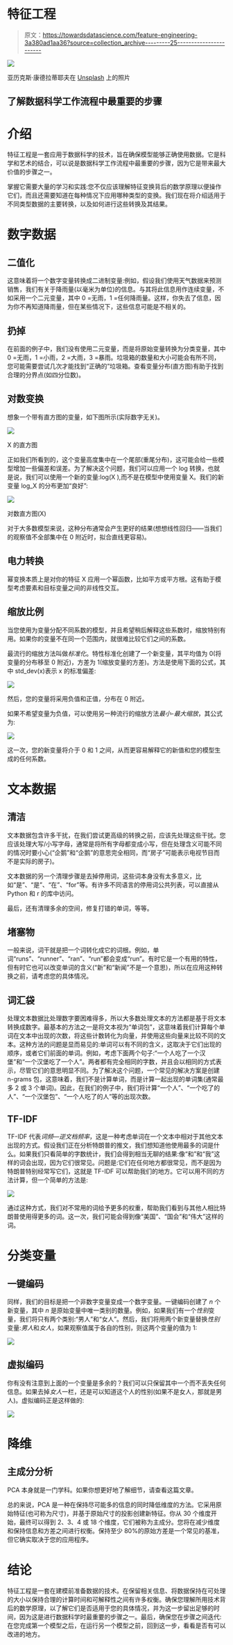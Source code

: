 # 特征工程

> 原文：<https://towardsdatascience.com/feature-engineering-3a380ad1aa36?source=collection_archive---------25----------------------->

![](img/a000d5bd347342e4d581d340ab2e9523.png)

亚历克斯·康德拉蒂耶夫在 [Unsplash](https://unsplash.com?utm_source=medium&utm_medium=referral) 上的照片

## 了解数据科学工作流程中最重要的步骤

# 介绍

特征工程是一套应用于数据科学的技术，旨在确保模型能够正确使用数据。它是科学和艺术的结合，可以说是数据科学工作流程中最重要的步骤，因为它是带来最大价值的步骤之一。

掌握它需要大量的学习和实践:您不仅应该理解特征变换背后的数学原理以便操作它们，而且还需要知道在每种情况下应用哪种类型的变换。我们现在将介绍适用于不同类型数据的主要转换，以及如何进行这些转换及其结果。

# 数字数据

## **二值化**

这意味着将一个数字变量转换成二进制变量:例如，假设我们使用天气数据来预测销售，我们有关于降雨量(以毫米为单位)的信息。与其将此信息用作连续变量，不如采用一个二元变量，其中 0 =无雨，1 =任何降雨量。这样，你失去了信息，因为你不再知道降雨量，但在某些情况下，这些信息可能是不相关的。

## 扔掉

在前面的例子中，我们没有使用二元变量，而是将原始变量转换为分类变量，其中 0 =无雨，1 =小雨，2 =大雨，3 =暴雨。垃圾箱的数量和大小可能会有所不同，您可能需要尝试几次才能找到“正确的”垃圾箱。查看变量分布(直方图)有助于找到合理的分界点(如四分位数)。

## 对数变换

想象一个带有直方图的变量，如下图所示(实际数字无关)。

![](img/3a0073f9288bccfe3ef852c8e540567a.png)

X 的直方图

正如我们所看到的，这个变量高度集中在一个尾部(重尾分布)，这可能会给一些模型增加一些偏差和误差。为了解决这个问题，我们可以应用一个 log 转换，也就是说，我们可以使用一个新的变量:log(X ),而不是在模型中使用变量 X。我们的新变量 log_X 的分布更加“良好”:

![](img/b21586095781bf45af20e4bb489af841.png)

对数直方图(X)

对于大多数模型来说，这种分布通常会产生更好的结果(想想线性回归——当我们的观察值不全部集中在 0 附近时，拟合直线更容易)。

## 电力转换

幂变换本质上是对你的特征 X 应用一个幂函数，比如平方或平方根。这有助于模型考虑要素和目标变量之间的非线性交互。

## 缩放比例

当您使用为变量分配不同系数的模型，并且希望稍后解释这些系数时，缩放特别有用。如果你的变量不在同一个范围内，就很难比较它们之间的系数。

最流行的缩放方法叫做*标准化*。特性标准化创建了一个新变量，其平均值为 0(将变量的分布移至 0 附近)，方差为 1(缩放变量的方差)。方法是使用下面的公式，其中 std_dev(x)表示 x 的标准偏差:

![](img/dd7fc868a6db885b6a2ae11032971933.png)

然后，您的变量将采用负值和正值，分布在 0 附近。

如果不希望变量为负值，可以使用另一种流行的缩放方法*最小-最大缩放*，其公式为:

![](img/ffbd9310bce60280077ccc53e7920508.png)

这一次，您的新变量将介于 0 和 1 之间，从而更容易解释它的新值和您的模型生成的任何系数。

# 文本数据

## 清洁

文本数据包含许多干扰，在我们尝试更高级的转换之前，应该先处理这些干扰。您应该处理大写/小写字母，通常是将所有字母都变成小写，但在处理含义可能不同的情况时要小心(“企鹅”和“企鹅”的意思完全相同，而“房子”可能表示电视节目而不是实际的房子)。

文本数据的另一个清理步骤是去掉停用词，这些词本身没有太多意义，比如“是”、“是”、“在”、“for”等。有许多不同语言的停用词公共列表，可以直接从 Python 和 r 的库中访问。

最后，还有清理多余的空间，修复打错的单词，等等。

## 堵塞物

一般来说，词干就是把一个词转化成它的词根。例如，单词“runs”、“runner”、“ran”、“run”都会变成“run”。有时它是一个有用的特性，但有时它也可以改变单词的含义(“新”和“新闻”不是一个意思)，所以在应用这种转换之前，请考虑您的具体情况。

## 词汇袋

处理文本数据比处理数字要困难得多，所以大多数处理文本的方法都是基于将文本转换成数字。最基本的方法之一是将文本视为“单词包”，这意味着我们计算每个单词在文本中出现的次数，将这些计数转化为向量，并使用这些向量来比较不同的文本。这种方法的问题是显而易见的:单词可以有不同的含义，这取决于它们出现的顺序，或者它们前面的单词。例如，考虑下面两个句子:“一个人吃了一个汉堡”和“一个汉堡吃了一个人”。两者都有完全相同的字数，并且会以相同的方式表示，尽管它们的意思明显不同。为了解决这个问题，一个常见的解决方案是创建 n-grams 包，这意味着，我们不是计算单词，而是计算一起出现的单词集(通常最多 2 或 3 个单词)。因此，在我们的例子中，我们将计算“一个人”、“一个吃了的人”、“一个汉堡包”、“一个人吃了的人”等的出现次数。

## TF-IDF

TF-IDF 代表*词频—逆文档频率*，这是一种考虑单词在一个文本中相对于其他文本出现的方式。假设我们正在分析特朗普的推文，我们想知道他使用最多的词是什么。如果我们只看简单的字数统计，我们会得到相当无聊的结果:像“和”和“我”这样的词会出现，因为它们很常见。问题是:它们在任何地方都很常见，而不是因为特朗普特别经常写它们，这就是 TF-IDF 可以帮助我们的地方。它可以用不同的方法计算，但一个简单的方法是:

![](img/9559dcb3cde55c63387221eb0ef0b871.png)

通过这种方式，我们对不常用的词给予更多的权重，帮助我们看到与其他人相比特朗普使用得更多的词。这一次，我们可能会得到像“美国”、“国会”和“伟大”这样的词。

# 分类变量

## 一键编码

同样，我们的目标是把一个非数字变量变成一个数字变量。一键编码创建了 *n* 个新变量，其中 *n* 是原始变量中唯一类别的数量。例如，如果我们有一个*性别*变量，我们将只有两个类别:“男人”和“女人”。然后，我们将用两个新变量替换*性别*变量:*男人*和*女人*，如果观察值属于各自的性别，则这两个变量的值为 1:

![](img/680842a7f67ccdb6bc02dc256dd3ae22.png)

## 虚拟编码

你有没有注意到上面的一个变量是多余的？我们可以只保留其中一个而不丢失任何信息。如果去掉*女人*一栏，还是可以知道这个人的性别(如果不是女人，那就是男人)。虚拟编码正是这样做的:

![](img/57ea092b5f6c1543b7df9c74b5ba8a1b.png)

# 降维

## 主成分分析

PCA 本身就是一门学科。如果你想更好地了解细节，请查看这篇文章。

总的来说，PCA 是一种在保持尽可能多的信息的同时降低维度的方法。它采用原始特征(也可称为尺寸)，并基于原始尺寸的投影创建新特征。你从 30 个维度开始，最终可以得到 2、3、4 或 18 个维度，它们被称为主成分。您将在减少维度和保持信息和方差之间进行权衡。保持至少 80%的原始方差是一个常见的基准，但它确实取决于您的应用程序。

# 结论

特征工程是一套在建模前准备数据的技术。在保留相关信息、将数据保持在可处理的大小以保持合理的计算时间和可解释性之间有许多权衡。确保您理解所用技术背后的数学原理，以了解它们是否适用于您的具体情况，并为这一步留出足够的时间，因为这是进行数据科学时最重要的步骤之一。最后，确保您在步骤之间迭代:在您完成第一个模型之后，在运行另一个模型之前，回到这一步，看看是否有可以改进的地方。
